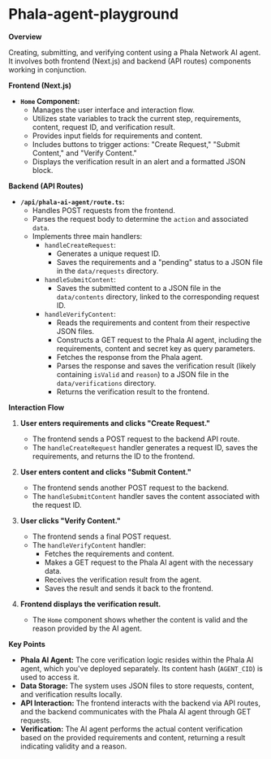 # Phala-agent-playground

**Overview**

Creating, submitting, and verifying content using a Phala Network AI agent. It involves both frontend (Next.js) and backend (API routes) components working in conjunction.

**Frontend (Next.js)**

* **`Home` Component:**
    * Manages the user interface and interaction flow.
    * Utilizes state variables to track the current step, requirements, content, request ID, and verification result.
    * Provides input fields for requirements and content.
    * Includes buttons to trigger actions: "Create Request," "Submit Content," and "Verify Content."
    * Displays the verification result in an alert and a formatted JSON block.

**Backend (API Routes)**

* **`/api/phala-ai-agent/route.ts`:**
    * Handles POST requests from the frontend.
    * Parses the request body to determine the `action` and associated `data`.
    * Implements three main handlers:
        * `handleCreateRequest`:
            * Generates a unique request ID.
            * Saves the requirements and a "pending" status to a JSON file in the `data/requests` directory.
        * `handleSubmitContent`:
            * Saves the submitted content to a JSON file in the `data/contents` directory, linked to the corresponding request ID.
        * `handleVerifyContent`:
            * Reads the requirements and content from their respective JSON files.
            * Constructs a GET request to the Phala AI agent, including the requirements, content and secret key as query parameters.
            * Fetches the response from the Phala agent.
            * Parses the response and saves the verification result (likely containing `isValid` and `reason`) to a JSON file in the `data/verifications` directory.
            * Returns the verification result to the frontend.

**Interaction Flow**

1. **User enters requirements and clicks "Create Request."**
   * The frontend sends a POST request to the backend API route.
   * The `handleCreateRequest` handler generates a request ID, saves the requirements, and returns the ID to the frontend.

2. **User enters content and clicks "Submit Content."**
   * The frontend sends another POST request to the backend.
   * The `handleSubmitContent` handler saves the content associated with the request ID.

3. **User clicks "Verify Content."**
   * The frontend sends a final POST request.
   * The `handleVerifyContent` handler:
     * Fetches the requirements and content.
     * Makes a GET request to the Phala AI agent with the necessary data.
     * Receives the verification result from the agent.
     * Saves the result and sends it back to the frontend.

4. **Frontend displays the verification result.**
   * The `Home` component shows whether the content is valid and the reason provided by the AI agent.

**Key Points**

* **Phala AI Agent:** The core verification logic resides within the Phala AI agent, which you've deployed separately. Its content hash (`AGENT_CID`) is used to access it.
* **Data Storage:** The system uses JSON files to store requests, content, and verification results locally.
* **API Interaction:** The frontend interacts with the backend via API routes, and the backend communicates with the Phala AI agent through GET requests.
* **Verification:** The AI agent performs the actual content verification based on the provided requirements and content, returning a result indicating validity and a reason. 
